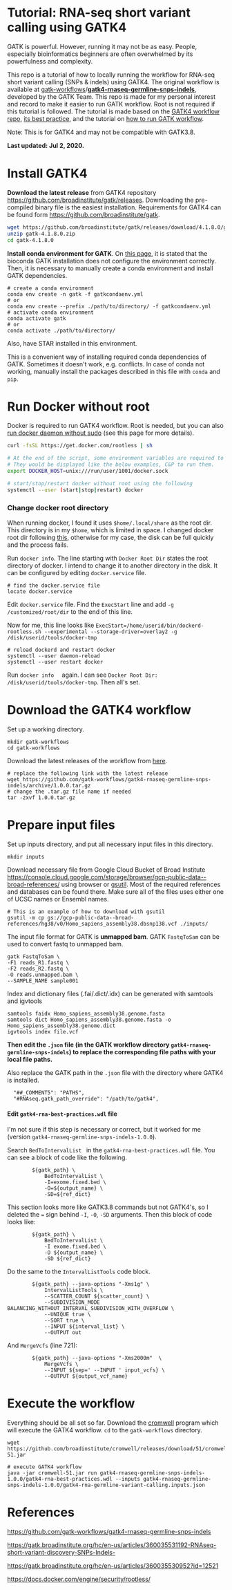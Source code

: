# Tutorial: RNA-seq short variant calling using GATK4

GATK is powerful. However, running it may not be as easy. People, especially bioinformatics beginners are often overwhelmed by its powerfulness and complexity. 

This repo is a tutorial of how to locally running the workflow for RNA-seq short variant calling (SNPs & indels) using GATK4. The original workflow is available at [gatk-workflows](https://github.com/gatk-workflows)/**[gatk4-rnaseq-germline-snps-indels](https://github.com/gatk-workflows/gatk4-rnaseq-germline-snps-indels)**, developed by the GATK Team.  This repo is made for my personal interest and record to make it easier to run GATK workflow. Root is not required if this tutorial is followed. The tutorial is made based on the [GATK4 workflow repo](https://github.com/gatk-workflows/gatk4-rnaseq-germline-snps-indels), [its best practice](https://gatk.broadinstitute.org/hc/en-us/articles/360035531192-RNAseq-short-variant-discovery-SNPs-Indels-), and the tutorial on [how to run GATK workflow](https://gatk.broadinstitute.org/hc/en-us/articles/360035530952?id=12521). 

Note: This is for GATK4 and may not be compatible with GATK3.8.

**Last updated: Jul 2, 2020.**



# Install GATK4

**Download the latest release** from GATK4 repository https://github.com/broadinstitute/gatk/releases. Downloading the pre-compiled binary file is the easiest installation. Requirements for GATK4 can be found form https://github.com/broadinstitute/gatk.

```sh
wget https://github.com/broadinstitute/gatk/releases/download/4.1.8.0/gatk-4.1.8.0.zip
unzip gatk-4.1.8.0.zip
cd gatk-4.1.8.0
```



**Install conda environment for GATK**. On [this page](https://gatk.broadinstitute.org/hc/en-us/articles/360035889851--How-to-Install-and-use-Conda-for-GATK4), it is stated that the bioconda GATK installation does not configure the environment correctly. Then, it is necessary to manually create a conda environment and install GATK dependencies.

```shell
# create a conda environment
conda env create -n gatk -f gatkcondaenv.yml
# or 
conda env create --prefix ./path/to/directory/ -f gatkcondaenv.yml
# activate conda environment
conda activate gatk
# or
conda activate ./path/to/directory/
```

Also, have STAR installed in this environment.

This is a convenient way of installing required conda dependencies of GATK. Sometimes it doesn't work, e.g. conflicts. In case of conda not working, manually install the packages described in this file with `conda` and `pip`.



# Run Docker without root

Docker is required to run GATK4 workflow. Root is needed, but you can also [run docker daemon without sudo](https://docs.docker.com/engine/security/rootless/) (see this page for more details).

```sh
curl -fsSL https://get.docker.com/rootless | sh

# At the end of the script, some environment variables are required to be set.
# They would be displayed like the below examples, C&P to run them.
export DOCKER_HOST=unix:///run/user/1001/docker.sock

# start/stop/restart docker without root using the following
systemctl --user (start|stop|restart) docker
```



### Change docker root directory

When running docker, I found it uses `$home/.local/share` as the root dir. This directory is in my `$home`, which is limited in space. I changed docker root dir following [this](https://medium.com/@hsadanuwan/how-to-change-docker-default-data-directory-f884dac76c1f), otherwise for my case, the disk can be full quickly and the process fails.

Run `docker info`. The line starting with `Docker Root Dir` states the root directory of docker. I intend to change it to another directory in the disk. It can be configured by editing `docker.service` file.

```shell
# find the docker.service file
locate docker.service
```

Edit `docker.service` file. Find the `ExecStart` line and add `-g /customized/root/dir` to the end of this line. 

Now for me, this line looks like `ExecStart=/home/userid/bin/dockerd-rootless.sh --experimental --storage-driver=overlay2 -g /disk/userid/tools/docker-tmp`

```shell
# reload dockerd and restart docker
systemctl --user daemon-reload
systemctl --user restart docker
```

Run `docker info  ` again. I can see `Docker Root Dir: /disk/userid/tools/docker-tmp`. Then all's set.



# Download the GATK4 workflow

Set up a working directory.

```shell
mkdir gatk-workflows
cd gatk-workflows
```

Download the latest releases of the workflow from [here](https://github.com/gatk-workflows/gatk4-rnaseq-germline-snps-indels/releases).

```shell
# replace the following link with the latest release
wget https://github.com/gatk-workflows/gatk4-rnaseq-germline-snps-indels/archive/1.0.0.tar.gz 
# change the .tar.gz file name if needed
tar -zxvf 1.0.0.tar.gz
```



# Prepare input files

Set up inputs directory, and put all necessary input files in this directory.

```shell
mkdir inputs
```

Download necessary file from Google Cloud Bucket of Broad Institute https://console.cloud.google.com/storage/browser/gcp-public-data--broad-references/ using browser or [gsutil](https://cloud.google.com/storage/docs/gsutil_install#linux). Most of the required references and databases can be found there. Make sure all of the files uses either one of UCSC names or Ensembl names.

```shell
# This is an example of how to download with gsutil
gsutil -m cp gs://gcp-public-data--broad-references/hg38/v0/Homo_sapiens_assembly38.dbsnp138.vcf ./inputs/
```



The input file format for GATK is **unmapped bam**. GATK `FastqToSam` can be used to convert fastq to unmapped bam.

```shell
gatk FastqToSam \
-F1 reads_R1.fastq \
-F2 reads_R2.fastq \
-O reads.unmapped.bam \
--SAMPLE_NAME sample001
```

Index and dictionary files (.fai/.dict/.idx) can be generated with samtools and igvtools

```shell
samtools faidx Homo_sapiens_assembly38.genome.fasta
samtools dict Homo_sapiens_assembly38.genome.fasta -o Homo_sapiens_assembly38.genome.dict 
igvtools index file.vcf 
```



**Then edit the `.json` file (in the GATK workflow directory `gatk4-rnaseq-germline-snps-indels`) to replace the corresponding file paths with your local file paths.**

Also replace the GATK path in the `.json` file with the directory where GATK4 is installed.  

```
  "##_COMMENT5": "PATHS",
  "#RNAseq.gatk_path_override": "/path/to/gatk4",
```



#### **Edit `gatk4-rna-best-practices.wdl` file**

I'm not sure if this step is necessary or correct, but it worked for me (version `gatk4-rnaseq-germline-snps-indels-1.0.0`). 

Search `BedToIntervalList ` in the `gatk4-rna-best-practices.wdl` file. You can see a block of code like the following.

```
        ${gatk_path} \
            BedToIntervalList \
            -I=exome.fixed.bed \
            -O=${output_name} \
            -SD=${ref_dict}
```

This section looks more like GATK3.8 commands but not GATK4's, so I deleted the `=` sign behind `-I`, `-O`, `-SD` arguments. Then this block of code looks like:

            ${gatk_path} \
                BedToIntervalList \
                -I exome.fixed.bed \
                -O ${output_name} \
                -SD ${ref_dict}

Do the same to the `IntervalListTools` code block.

````
        ${gatk_path} --java-options "-Xms1g" \
            IntervalListTools \
            --SCATTER_COUNT ${scatter_count} \
            --SUBDIVISION_MODE BALANCING_WITHOUT_INTERVAL_SUBDIVISION_WITH_OVERFLOW \
            --UNIQUE true \
            --SORT true \
            --INPUT ${interval_list} \
            --OUTPUT out
````

And `MergeVcfs` (line 721):

```
        ${gatk_path} --java-options "-Xms2000m"  \
            MergeVcfs \
            --INPUT ${sep=' --INPUT ' input_vcfs} \
            --OUTPUT ${output_vcf_name}
```



# Execute the workflow

Everything should be all set so far. Download the [cromwell](https://github.com/broadinstitute/cromwell/releases) program which will execute the GATK4 workflow. `cd` to the `gatk-workflows` directory.

```shell
wget https://github.com/broadinstitute/cromwell/releases/download/51/cromwell-51.jar

# execute GATK4 workflow
java -jar cromwell-51.jar run gatk4-rnaseq-germline-snps-indels-1.0.0/gatk4-rna-best-practices.wdl --inputs gatk4-rnaseq-germline-snps-indels-1.0.0/gatk4-rna-germline-variant-calling.inputs.json
```





# References

https://github.com/gatk-workflows/gatk4-rnaseq-germline-snps-indels

https://gatk.broadinstitute.org/hc/en-us/articles/360035531192-RNAseq-short-variant-discovery-SNPs-Indels-

https://gatk.broadinstitute.org/hc/en-us/articles/360035530952?id=12521

https://docs.docker.com/engine/security/rootless/

